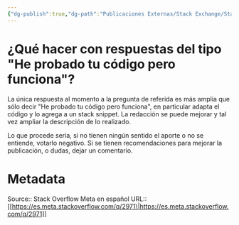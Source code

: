 ```yaml
---
{"dg-publish":true,"dg-path":"Publicaciones Externas/Stack Exchange/Stack Overflow en español/Stack Overflow en español Meta/es.meta.stackoverflow.com-2971.md","permalink":"/publicaciones-externas/stack-exchange/stack-overflow-en-espanol/stack-overflow-en-espanol-meta/es-meta-stackoverflow-com-2971/","title":"¿Qué hacer con respuestas del tipo \"He probado tu código pero funciona\"?","hide":true,"noteIcon":"default","created":"2024-04-03T12:49:10.631-06:00","updated":"2024-04-05T16:44:02.271-06:00"}
---
```


# ¿Qué hacer con respuestas del tipo "He probado tu código pero funciona"?

La única respuesta al momento a la pregunta de referida es más amplia que sólo decir "He probado tu código pero funciona", en particular adapta el código y lo agrega a un stack snippet. La redacción se puede mejorar y tal vez ampliar la descripción de lo realizado.

Lo que procede sería, si no tienen ningún sentido el aporte o no se entiende, votarlo negativo. Si se tienen recomendaciones para mejorar la publicación, o dudas, dejar un comentario.

# Metadata
Source:: Stack Overflow Meta en español
URL:: [[https://es.meta.stackoverflow.com/q/2971\|https://es.meta.stackoverflow.com/q/2971]]

